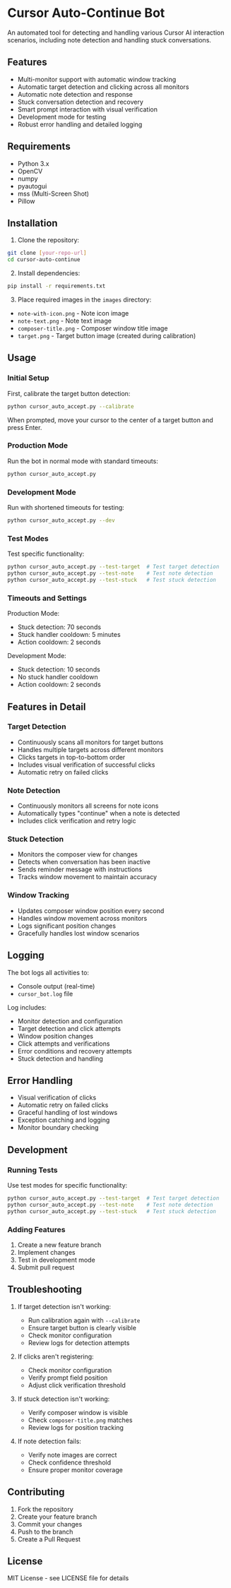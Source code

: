 # Cursor Auto-Continue Bot

An automated tool for detecting and handling various Cursor AI interaction scenarios, including note detection and handling stuck conversations.

## Features

- Multi-monitor support with automatic window tracking
- Automatic target detection and clicking across all monitors
- Automatic note detection and response
- Stuck conversation detection and recovery
- Smart prompt interaction with visual verification
- Development mode for testing
- Robust error handling and detailed logging

## Requirements

- Python 3.x
- OpenCV
- numpy
- pyautogui
- mss (Multi-Screen Shot)
- Pillow

## Installation

1. Clone the repository:
```bash
git clone [your-repo-url]
cd cursor-auto-continue
```

2. Install dependencies:
```bash
pip install -r requirements.txt
```

3. Place required images in the `images` directory:
- `note-with-icon.png` - Note icon image
- `note-text.png` - Note text image
- `composer-title.png` - Composer window title image
- `target.png` - Target button image (created during calibration)

## Usage

### Initial Setup
First, calibrate the target button detection:
```bash
python cursor_auto_accept.py --calibrate
```
When prompted, move your cursor to the center of a target button and press Enter.

### Production Mode
Run the bot in normal mode with standard timeouts:
```bash
python cursor_auto_accept.py
```

### Development Mode
Run with shortened timeouts for testing:
```bash
python cursor_auto_accept.py --dev
```

### Test Modes
Test specific functionality:
```bash
python cursor_auto_accept.py --test-target  # Test target detection
python cursor_auto_accept.py --test-note    # Test note detection
python cursor_auto_accept.py --test-stuck   # Test stuck detection
```

### Timeouts and Settings

Production Mode:
- Stuck detection: 70 seconds
- Stuck handler cooldown: 5 minutes
- Action cooldown: 2 seconds

Development Mode:
- Stuck detection: 10 seconds
- No stuck handler cooldown
- Action cooldown: 2 seconds

## Features in Detail

### Target Detection
- Continuously scans all monitors for target buttons
- Handles multiple targets across different monitors
- Clicks targets in top-to-bottom order
- Includes visual verification of successful clicks
- Automatic retry on failed clicks

### Note Detection
- Continuously monitors all screens for note icons
- Automatically types "continue" when a note is detected
- Includes click verification and retry logic

### Stuck Detection
- Monitors the composer view for changes
- Detects when conversation has been inactive
- Sends reminder message with instructions
- Tracks window movement to maintain accuracy

### Window Tracking
- Updates composer window position every second
- Handles window movement across monitors
- Logs significant position changes
- Gracefully handles lost window scenarios

## Logging

The bot logs all activities to:
- Console output (real-time)
- `cursor_bot.log` file

Log includes:
- Monitor detection and configuration
- Target detection and click attempts
- Window position changes
- Click attempts and verifications
- Error conditions and recovery attempts
- Stuck detection and handling

## Error Handling

- Visual verification of clicks
- Automatic retry on failed clicks
- Graceful handling of lost windows
- Exception catching and logging
- Monitor boundary checking

## Development

### Running Tests
Use test modes for specific functionality:
```bash
python cursor_auto_accept.py --test-target  # Test target detection
python cursor_auto_accept.py --test-note    # Test note detection
python cursor_auto_accept.py --test-stuck   # Test stuck detection
```

### Adding Features
1. Create a new feature branch
2. Implement changes
3. Test in development mode
4. Submit pull request

## Troubleshooting

1. If target detection isn't working:
   - Run calibration again with `--calibrate`
   - Ensure target button is clearly visible
   - Check monitor configuration
   - Review logs for detection attempts

2. If clicks aren't registering:
   - Check monitor configuration
   - Verify prompt field position
   - Adjust click verification threshold

3. If stuck detection isn't working:
   - Verify composer window is visible
   - Check `composer-title.png` matches
   - Review logs for position tracking

4. If note detection fails:
   - Verify note images are correct
   - Check confidence threshold
   - Ensure proper monitor coverage

## Contributing

1. Fork the repository
2. Create your feature branch
3. Commit your changes
4. Push to the branch
5. Create a Pull Request

## License

MIT License - see LICENSE file for details 